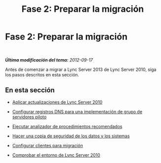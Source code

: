 ﻿---
title: 'Fase 2: Preparar la migración'
TOCTitle: 'Fase 2: Preparar la migración'
ms:assetid: fa6fef59-9d3a-4bda-acda-960734e4cb1a
ms:mtpsurl: https://technet.microsoft.com/es-es/library/JJ205405(v=OCS.15)
ms:contentKeyID: 48277262
ms.date: 01/07/2017
mtps_version: v=OCS.15
ms.translationtype: HT
---

# Fase 2: Preparar la migración

 

_**Última modificación del tema:** 2012-09-17_

Antes de comenzar a migrar a Lync Server 2013 de Lync Server 2010, siga los pasos descritos en esta sección.

## En esta sección

  - [Aplicar actualizaciones de Lync Server 2010](apply-lync-server-2010-updates.md)

  - [Configurar registros DNS para una implementación de grupo de servidores piloto](configure-dns-records-for-pilot-pool-deployment.md)

  - [Ejecutar analizador de procedimientos recomendados](run-best-practices-analyzer.md)

  - [Hacer una copia de seguridad de los datos y los sistemas](back-up-systems-and-data.md)

  - [Configurar clientes para migración](configure-clients-for-migration.md)

  - [Comprobar el entorno de Lync Server 2010](verify-lync-server-2010-environment.md)

